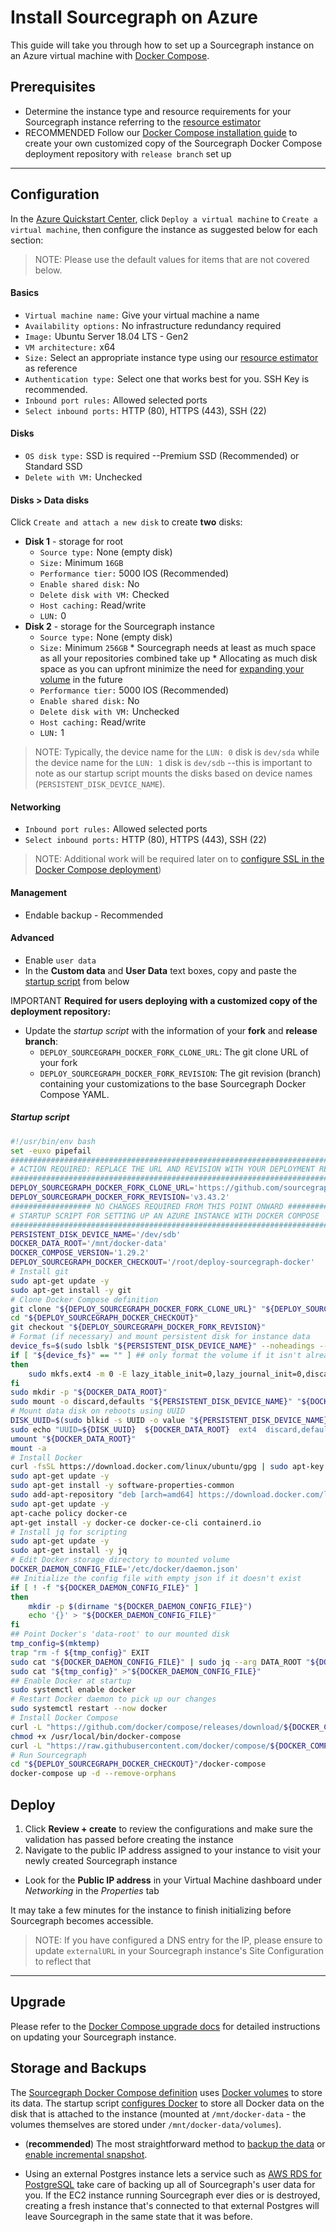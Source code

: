 # Install Sourcegraph on Azure

This guide will take you through how to set up a Sourcegraph instance on an Azure virtual machine with [Docker Compose](https://docs.docker.com/compose/).

## Prerequisites

- Determine the instance type and resource requirements for your Sourcegraph instance referring to the [resource estimator](../resource_estimator.md)
- <span class="badge badge-note">RECOMMENDED</span> Follow our [Docker Compose installation guide](https://docs.sourcegraph.com/admin/deploy/docker-compose#installation) to create your own customized copy of the Sourcegraph Docker Compose deployment repository with `release branch` set up

---

## Configuration

In the [Azure Quickstart Center](https://portal.azure.com/?quickstart=true#view/Microsoft_Azure_Resources/QuickstartCenterBlade), click `Deploy a virtual machine` to `Create a virtual machine`, then configure the instance as suggested below for each section:

> NOTE: Please use the default values for items that are not covered below.

#### Basics

* `Virtual machine name:` Give your virtual machine a name
* `Availability options:` No infrastructure redundancy required
* `Image:` Ubuntu Server 18.04 LTS - Gen2
* `VM architecture:` x64
* `Size:` Select an appropriate instance type using our [resource estimator](../resource_estimator.md) as reference
* `Authentication type:` Select one that works best for you. SSH Key is recommended.
* `Inbound port rules:` Allowed selected ports
* `Select inbound ports:` HTTP (80), HTTPS (443), SSH (22)

#### Disks

* `OS disk type:` SSD is required --Premium SSD (Recommended) or Standard SSD
* `Delete with VM:` Unchecked

#### Disks > Data disks

Click `Create and attach a new disk` to create **two** disks:

* **Disk 1** - storage for root
   - `Source type:` None (empty disk)
   - `Size:` Minimum `16GB`
   - `Performance tier:` 5000 IOS (Recommended)
   - `Enable shared disk:` No
   - `Delete disk with VM:` Checked
   - `Host caching:` Read/write
   - `LUN:` 0
* **Disk 2** - storage for the Sourcegraph instance
   - `Source type:` None (empty disk)
   - `Size:` Minimum `256GB`
         * Sourcegraph needs at least as much space as all your repositories combined take up
         * Allocating as much disk space as you can upfront minimize the need for [expanding your volume](https://docs.microsoft.com/en-us/azure/virtual-machines/linux/expand-disks) in the future
   - `Performance tier:` 5000 IOS (Recommended)
   - `Enable shared disk:` No
   - `Delete disk with VM:` Unchecked
   - `Host caching:` Read/write
   - `LUN:` 1

> NOTE: Typically, the device name for the `LUN: 0` disk is `dev/sda` while the device name for the `LUN: 1` disk is `dev/sdb` --this is important to note as our startup script mounts the disks based on device names (`PERSISTENT_DISK_DEVICE_NAME`).

#### Networking

* `Inbound port rules:` Allowed selected ports
* `Select inbound ports:` HTTP (80), HTTPS (443), SSH (22)

>NOTE: Additional work will be required later on to [configure SSL in the Docker Compose deployment](../../../admin/http_https_configuration.md#sourcegraph-via-docker-compose-caddy-2))


#### Management

* Endable backup - Recommended

#### Advanced

* Enable `user data`
* In the **Custom data** and **User Data** text boxes, copy and paste the [startup script](#startup-script) from below 

<span class="badge badge-warning">IMPORTANT</span> **Required for users deploying with a customized copy of the deployment repository:**

- Update the *startup script* with the information of your **fork** and **release branch**:
  - `DEPLOY_SOURCEGRAPH_DOCKER_FORK_CLONE_URL`: The git clone URL of your fork
  - `DEPLOY_SOURCEGRAPH_DOCKER_FORK_REVISION`: The git revision (branch) containing your customizations to the base Sourcegraph Docker Compose YAML.

##### Startup script

```bash
#!/usr/bin/env bash
set -euxo pipefail
###############################################################################
# ACTION REQUIRED: REPLACE THE URL AND REVISION WITH YOUR DEPLOYMENT REPO INFO
###############################################################################
DEPLOY_SOURCEGRAPH_DOCKER_FORK_CLONE_URL='https://github.com/sourcegraph/deploy-sourcegraph-docker.git'
DEPLOY_SOURCEGRAPH_DOCKER_FORK_REVISION='v3.43.2'
################## NO CHANGES REQUIRED FROM THIS POINT ONWARD ##################
# STARTUP SCRIPT FOR SETTING UP AN AZURE INSTANCE WITH DOCKER COMPOSE
###############################################################################
PERSISTENT_DISK_DEVICE_NAME='/dev/sdb'
DOCKER_DATA_ROOT='/mnt/docker-data'
DOCKER_COMPOSE_VERSION='1.29.2'
DEPLOY_SOURCEGRAPH_DOCKER_CHECKOUT='/root/deploy-sourcegraph-docker'
# Install git
sudo apt-get update -y
sudo apt-get install -y git
# Clone Docker Compose definition
git clone "${DEPLOY_SOURCEGRAPH_DOCKER_FORK_CLONE_URL}" "${DEPLOY_SOURCEGRAPH_DOCKER_CHECKOUT}"
cd "${DEPLOY_SOURCEGRAPH_DOCKER_CHECKOUT}"
git checkout "${DEPLOY_SOURCEGRAPH_DOCKER_FORK_REVISION}"
# Format (if necessary) and mount persistent disk for instance data
device_fs=$(sudo lsblk "${PERSISTENT_DISK_DEVICE_NAME}" --noheadings --output fsType)
if [ "${device_fs}" == "" ] ## only format the volume if it isn't already formatted
then
    sudo mkfs.ext4 -m 0 -E lazy_itable_init=0,lazy_journal_init=0,discard "${PERSISTENT_DISK_DEVICE_NAME}"
fi
sudo mkdir -p "${DOCKER_DATA_ROOT}"
sudo mount -o discard,defaults "${PERSISTENT_DISK_DEVICE_NAME}" "${DOCKER_DATA_ROOT}"
# Mount data disk on reboots using UUID
DISK_UUID=$(sudo blkid -s UUID -o value "${PERSISTENT_DISK_DEVICE_NAME}")
sudo echo "UUID=${DISK_UUID}  ${DOCKER_DATA_ROOT}  ext4  discard,defaults,nofail  0  2" >> '/etc/fstab'
umount "${DOCKER_DATA_ROOT}"
mount -a
# Install Docker
curl -fsSL https://download.docker.com/linux/ubuntu/gpg | sudo apt-key add -
sudo apt-get update -y
sudo apt-get install -y software-properties-common
sudo add-apt-repository "deb [arch=amd64] https://download.docker.com/linux/ubuntu $(lsb_release -cs) stable"
sudo apt-get update -y
apt-cache policy docker-ce
apt-get install -y docker-ce docker-ce-cli containerd.io
# Install jq for scripting
sudo apt-get update -y
sudo apt-get install -y jq
# Edit Docker storage directory to mounted volume
DOCKER_DAEMON_CONFIG_FILE='/etc/docker/daemon.json'
## Initialize the config file with empty json if it doesn't exist
if [ ! -f "${DOCKER_DAEMON_CONFIG_FILE}" ]
then
    mkdir -p $(dirname "${DOCKER_DAEMON_CONFIG_FILE}")
    echo '{}' > "${DOCKER_DAEMON_CONFIG_FILE}"
fi
## Point Docker's 'data-root' to our mounted disk
tmp_config=$(mktemp)
trap "rm -f ${tmp_config}" EXIT
sudo cat "${DOCKER_DAEMON_CONFIG_FILE}" | sudo jq --arg DATA_ROOT "${DOCKER_DATA_ROOT}" '.["data-root"]=$DATA_ROOT' >"${tmp_config}"
sudo cat "${tmp_config}" >"${DOCKER_DAEMON_CONFIG_FILE}"
## Enable Docker at startup
sudo systemctl enable docker
# Restart Docker daemon to pick up our changes
sudo systemctl restart --now docker
# Install Docker Compose
curl -L "https://github.com/docker/compose/releases/download/${DOCKER_COMPOSE_VERSION}/docker-compose-$(uname -s)-$(uname -m)" -o /usr/local/bin/docker-compose
chmod +x /usr/local/bin/docker-compose
curl -L "https://raw.githubusercontent.com/docker/compose/${DOCKER_COMPOSE_VERSION}/contrib/completion/bash/docker-compose" -o /etc/bash_completion.d/docker-compose
# Run Sourcegraph
cd "${DEPLOY_SOURCEGRAPH_DOCKER_CHECKOUT}"/docker-compose
docker-compose up -d --remove-orphans
```

## Deploy

1. Click **Review + create** to review the configurations and make sure the validation has passed before creating the instance 
1. Navigate to the public IP address assigned to your instance to visit your newly created Sourcegraph instance
  - Look for the **Public IP address** in your Virtual Machine dashboard under *Networking* in the *Properties* tab

It may take a few minutes for the instance to finish initializing before Sourcegraph becomes accessible. 

> NOTE: If you have configured a DNS entry for the IP, please ensure to update `externalURL` in your Sourcegraph instance's Site Configuration to reflect that

---

## Upgrade

Please refer to the [Docker Compose upgrade docs](upgrade.md) for detailed instructions on updating your Sourcegraph instance.

## Storage and Backups

The [Sourcegraph Docker Compose definition](https://github.com/sourcegraph/deploy-sourcegraph-docker/blob/master/docker-compose/docker-compose.yaml) uses [Docker volumes](https://docs.docker.com/storage/volumes/) to store its data. The startup script [configures Docker](https://docs.docker.com/engine/reference/commandline/dockerd/#daemon-configuration-file) to store all Docker data on the disk that is attached to the instance (mounted at `/mnt/docker-data` - the volumes themselves are stored under `/mnt/docker-data/volumes`).


* (**recommended**) The most straightforward method to [backup the data](https://docs.microsoft.com/en-us/azure/virtual-machines/backup-and-disaster-recovery-for-azure-iaas-disks) or [enable incremental snapshot](https://docs.microsoft.com/en-us/azure/virtual-machines/disks-incremental-snapshots?tabs=azure-cli).

* Using an external Postgres instance lets a service such as [AWS RDS for PostgreSQL](https://aws.amazon.com/rds/) take care of backing up all of Sourcegraph's user data for you. If the EC2 instance running Sourcegraph ever dies or is destroyed, creating a fresh instance that's connected to that external Postgres will leave Sourcegraph in the same state that it was before.
